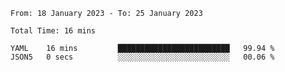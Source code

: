 <!--START_SECTION:waka-->

```text
From: 18 January 2023 - To: 25 January 2023

Total Time: 16 mins

YAML    16 mins         █████████████████████████   99.94 %
JSON5   0 secs          ░░░░░░░░░░░░░░░░░░░░░░░░░   00.06 %
```

<!--END_SECTION:waka-->